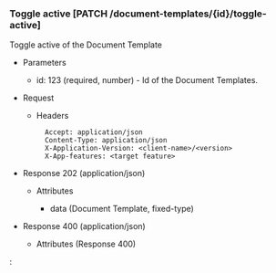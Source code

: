 ### Toggle active [PATCH /document-templates/{id}/toggle-active]

Toggle active of the Document Template

+ Parameters
    + id: 123 (required, number) - Id of the Document Templates.

+ Request
    + Headers

            Accept: application/json
            Content-Type: application/json
            X-Application-Version: <client-name>/<version>
            X-App-features: <target feature>

+ Response 202 (application/json)

    + Attributes
    
        + data (Document Template, fixed-type)

+ Response 400 (application/json)
              
    + Attributes (Response 400)

:[](../error_responses.md)
